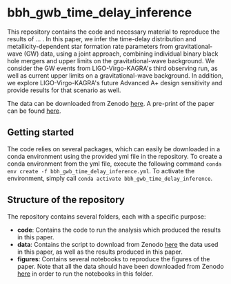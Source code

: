 # bbh_gwb_time_delay_inference

This repository contains the code and necessary material to reproduce the results of ... . In this paper, we infer the
time-delay distribution and metallicity-dependent star formation rate parameters from gravitational-wave (GW) data, using
a joint approach, combining individual binary black hole mergers and upper limits on the gravitational-wave background. We
consider the GW events from LIGO-Virgo-KAGRA's third observing run, as well as current upper limits on a gravitational-wave
background. In addition, we explore LIGO-Virgo-KAGRA's future Advanced A+ design sensitivity and provide results for that scenario
as well.

The data can be downloaded from Zenodo [here](...). A pre-print of the paper can be found [here]().

## Getting started

The code relies on several packages, which can easily be downloaded in a conda environment using the provided yml file in the repository.
To create a conda environment from the yml file, execute the following command `conda env create -f bbh_gwb_time_delay_inference.yml`. To activate
the environment, simply call `conda activate bbh_gwb_time_delay_inference`.

## Structure of the repository

The repository contains several folders, each with a specific purpose:

- **code**: Contains the code to run the analysis which produced the results in this paper.
- **data**: Contains the script to download from Zenodo [here](...) the data used in this paper, as well as the results produced in this paper.
- **figures**: Contains several notebooks to reproduce the figures of the paper. Note that all the data should have been downloaded
    from Zenodo [here](...) in order to run the notebooks in this folder.